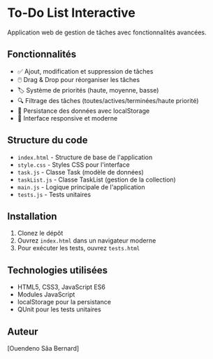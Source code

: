 # To-Do List Interactive

Application web de gestion de tâches avec fonctionnalités avancées.

## Fonctionnalités

- ✅ Ajout, modification et suppression de tâches
- 🖱️ Drag & Drop pour réorganiser les tâches
- 🏷️ Système de priorités (haute, moyenne, basse)
- 🔍 Filtrage des tâches (toutes/actives/terminées/haute priorité)
- 💾 Persistance des données avec localStorage
- 📱 Interface responsive et moderne

## Structure du code

- `index.html` - Structure de base de l'application
- `style.css` - Styles CSS pour l'interface
- `task.js` - Classe Task (modèle de données)
- `taskList.js` - Classe TaskList (gestion de la collection)
- `main.js` - Logique principale de l'application
- `tests.js` - Tests unitaires

## Installation

1. Clonez le dépôt
2. Ouvrez `index.html` dans un navigateur moderne
3. Pour exécuter les tests, ouvrez `tests.html`

## Technologies utilisées

- HTML5, CSS3, JavaScript ES6
- Modules JavaScript
- localStorage pour la persistance
- QUnit pour les tests unitaires

## Auteur

[Ouendeno Sâa Bernard]
